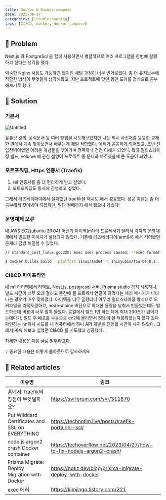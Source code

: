 ```yaml
---
title: Docker & Docker-compose
date: 2023-08-17
categories: [troubleshooting]
tags: [CI/CD, docker, docker-compose]
---
```


## 🤔 Problem

Nest.js 와 PostgreSql 을 함께 사용하면서 병렬적으로 여러 프로그램을 한번에 실행하고 싶다는 생각을 했다.

익숙한 Nginx 사용도 가능하긴 했지만 세팅 과정이 너무 번거로웠다.
좀 더 유지보수에 적합한 방식이 무엇일까 생각해봤고, 지난 프로젝트때 맛만 봤던 도커를 정식으로 공부해보기로 했다.

## 🌱 Solution

### 기본서

![Untitled](https://contents.kyobobook.co.kr/sih/fit-in/458x0/pdt/9791140700943.jpg)

유튜브 강의, 공식문서 등 여러 방법을 시도해보았지만 나는 역시 사전처럼 뚱뚱한 교재 한 권에서 계속 찾아보면서 배우는게 제일 적합했다.
예제가 꼼꼼하게 되어있고, 초반 진입장벽이었던 어려운 개념들을 찾아가며 정독하니 점점 이해가 되었다.
특히 멀티스테이징 빌드, volume 에 관한 설명이 프로젝트 중 문제와 마주쳤을때 큰 도움이 되었다.

### 포트포워딩, Https 인증서 (Traefik)

1. ssl 인증서를 좀 더 편리하게 받고 싶었다.
2. 포트포워딩도 동시에 진행하고 싶었다.

그래서 라즈베리파이에서 실패했던 traefik을 재시도 해서 성공했다. 성공 이유는 좀 더 공부해서 찾아봐야 되겠지만, 일단 될때까지 해서 됐으니 기쁘다!

### 운영체제 오류

내 AWS EC2(ubuntu 20.04) 머신과 아이맥(m1)의 프로세서가 달라서 각자의 운영체제에서 빌드한 이미지가 실행되지 않았다. 기존에 라즈베리파이(arm64) 에서 겪어봤던 문제라 금방 해결할 수 있었다.

```bash
// standard_init_linux.go:228: exec user process caused: **exec format error**

$ docker buildx build --platform linux/amd64 -t shinyubin/fow-be:0.1 . --push
```

### CI&CD 파이프라인

내 m1 아이맥에서 리액트, Nest.js, postgresql 서버, Prisma studio 까지 사용하니, 빌드 시간이 너무 오래 걸리고 중간에 셸 프로세서 연결이 끊겼다는 에러 메시지가 나타나는 경우가 매우 잦아졌다.
아이맥을 너무 굴렸더니 아무리 멀티스테이징 방식으로 도커파일을 리팩토링하고, node-alpine 버전으로 최대한 용량을 낮춰서 만들었는데도 빌드하는데 비용이 너무 많이 들었다.
로컬에서 빌드 1번 하는 데에 최대 200초가 넘어가는데다가, 빌드 후 배포를 수동으로 ec2에 올리면서 SSL이 잘 적용되었는지 왔다 갔다 확인하는 nn회차 시도를 내 컴퓨터에서 하니 API 개발을 진행할 시간이 나지 않았다. 그래서 계속 해보고 싶었던 CI&CD 를 시도했고 성공했다.

자세한 내용은 다음 글로 첨부하겠다.

<aside>
💡 중요한 내용은 이렇게 콜아웃으로 강조하세요

</aside>

## 📎 Related articles

| 이슈명                                          | 링크                                                                |
| ----------------------------------------------- | ------------------------------------------------------------------- |
| 홈에서 Traefik의 장점이 무엇일까요?             | https://svrforum.com/svr/311870                                     |
| Put Wildcard Certificates and SSL on EVERYTHING | https://technotim.live/posts/traefik-portainer-ssl/                 |
| node.js argon2 crash Docker container           | https://techoverflow.net/2023/04/27/how-to-fix-nodejs-argon2-crash/ |
| Prisma Migrate: Deploy Migration with Docker    | https://notiz.dev/blog/prisma-migrate-deploy-with-docker            |
| exec 에러                                       | https://kimjingo.tistory.com/221                                    |
